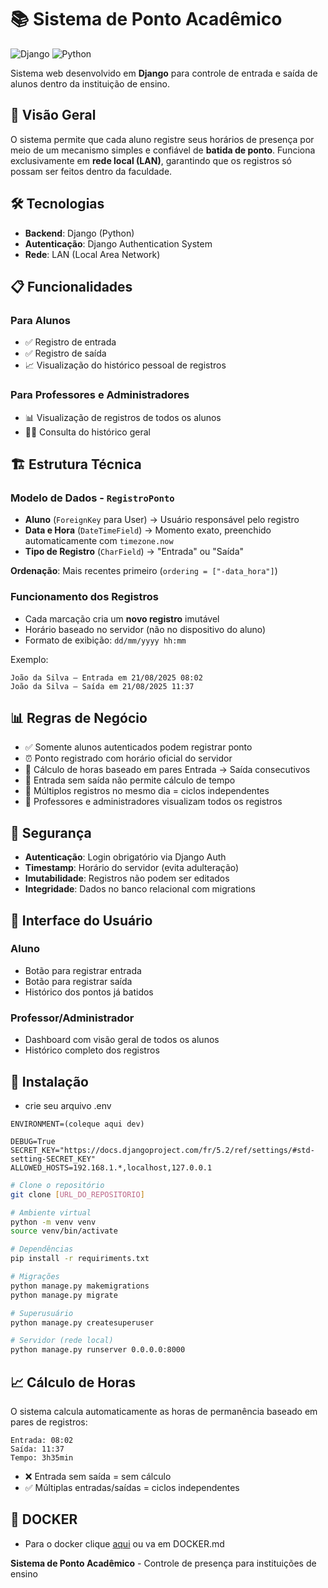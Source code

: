 # 📚 Sistema de Ponto Acadêmico

![Django](https://img.shields.io/badge/Django-092E20?style=for-the-badge&logo=django&logoColor=green)
![Python](https://img.shields.io/badge/Python-3776AB?style=for-the-badge&logo=python&logoColor=white)

Sistema web desenvolvido em **Django** para controle de entrada e saída de alunos dentro da instituição de ensino.

## 🎯 Visão Geral

O sistema permite que cada aluno registre seus horários de presença por meio de um mecanismo simples e confiável de **batida de ponto**. Funciona exclusivamente em **rede local (LAN)**, garantindo que os registros só possam ser feitos dentro da faculdade.

## 🛠️ Tecnologias

- **Backend**: Django (Python)
- **Autenticação**: Django Authentication System
- **Rede**: LAN (Local Area Network)

## 📋 Funcionalidades

### Para Alunos
- ✅ Registro de entrada
- ✅ Registro de saída  
- 📈 Visualização do histórico pessoal de registros

### Para Professores e Administradores
- 📊 Visualização de registros de todos os alunos
- 👨‍🎓 Consulta do histórico geral

## 🏗️ Estrutura Técnica

### Modelo de Dados - `RegistroPonto`
- **Aluno** (`ForeignKey` para User) → Usuário responsável pelo registro
- **Data e Hora** (`DateTimeField`) → Momento exato, preenchido automaticamente com `timezone.now`
- **Tipo de Registro** (`CharField`) → "Entrada" ou "Saída"

**Ordenação**: Mais recentes primeiro (`ordering = ["-data_hora"]`)

### Funcionamento dos Registros
- Cada marcação cria um **novo registro** imutável
- Horário baseado no servidor (não no dispositivo do aluno)
- Formato de exibição: `dd/mm/yyyy hh:mm`

Exemplo:
```
João da Silva – Entrada em 21/08/2025 08:02
João da Silva – Saída em 21/08/2025 11:37
```

## 📊 Regras de Negócio

- ✅ Somente alunos autenticados podem registrar ponto
- ⏰ Ponto registrado com horário oficial do servidor
- 🔄 Cálculo de horas baseado em pares Entrada → Saída consecutivos
- 🚫 Entrada sem saída não permite cálculo de tempo
- 📅 Múltiplos registros no mesmo dia = ciclos independentes
- 👀 Professores e administradores visualizam todos os registros

## 🔐 Segurança

- **Autenticação**: Login obrigatório via Django Auth
- **Timestamp**: Horário do servidor (evita adulteração)
- **Imutabilidade**: Registros não podem ser editados
- **Integridade**: Dados no banco relacional com migrations

## 📱 Interface do Usuário

### Aluno
- Botão para registrar entrada
- Botão para registrar saída
- Histórico dos pontos já batidos

### Professor/Administrador
- Dashboard com visão geral de todos os alunos
- Histórico completo dos registros

## 🚀 Instalação

- crie seu arquivo .env
```env
ENVIRONMENT=(coleque aqui dev)

DEBUG=True
SECRET_KEY="https://docs.djangoproject.com/fr/5.2/ref/settings/#std-setting-SECRET_KEY"
ALLOWED_HOSTS=192.168.1.*,localhost,127.0.0.1

```

```bash
# Clone o repositório
git clone [URL_DO_REPOSITORIO]

# Ambiente virtual
python -m venv venv
source venv/bin/activate

# Dependências
pip install -r requiriments.txt

# Migrações
python manage.py makemigrations
python manage.py migrate

# Superusuário
python manage.py createsuperuser

# Servidor (rede local)
python manage.py runserver 0.0.0.0:8000
```

## 📈 Cálculo de Horas

O sistema calcula automaticamente as horas de permanência baseado em pares de registros:

```
Entrada: 08:02
Saída: 11:37
Tempo: 3h35min
```

- ❌ Entrada sem saída = sem cálculo
- ✅ Múltiplas entradas/saídas = ciclos independentes

## 🐳 DOCKER
- Para o docker clique [aqui](DOCKER.md) ou va em DOCKER.md

**Sistema de Ponto Acadêmico** - Controle de presença para instituições de ensino